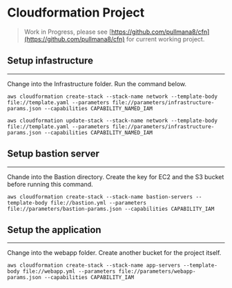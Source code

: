 # Cloudformation Project

> Work in Progress, please see [https://github.com/pullmana8/cfn](https://github.com/pullmana8/cfn) for current working project.

## Setup infastructure

---

Change into the Infrastructure folder. Run the command below.

`aws cloudformation create-stack --stack-name network --template-body file://template.yaml --parameters file://parameters/infrastructure-params.json --capabilities CAPABILITY_NAMED_IAM`

`aws cloudformation update-stack --stack-name network --template-body file://template.yaml --parameters file://parameters/infrastructure-params.json --capabilities CAPABILITY_NAMED_IAM`

## Setup bastion server

---

Chande into the Bastion directory. Create the key for EC2 and the S3 bucket before running this command.

`aws cloudformation create-stack --stack-name bastion-servers --template-body file://bastion.yml --parameters file://parameters/bastion-params.json --capabilities CAPABILITY_IAM`

## Setup the application

---

Change into the webapp folder. Create another bucket for the project itself.

`aws cloudformation create-stack --stack-name app-servers --template-body file://webapp.yml --parameters file://parameters/webapp-params.json --capabilities CAPABILITY_IAM`
